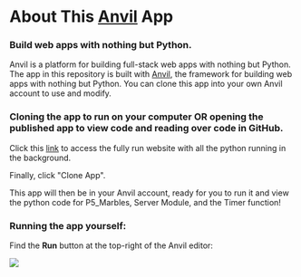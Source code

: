 # About This [Anvil](https://anvil.works/?utm_source=github:app_README) App

### Build web apps with nothing but Python.

Anvil is a platform for building full-stack web apps with nothing but Python.  The app in this repository is built with [Anvil](https://anvil.works?utm_source=github:app_README), the framework for building web apps with nothing but Python. You can clone this app into your own Anvil account to use and modify.


### Cloning the app to run on your computer OR opening the published app to view code and reading over code in GitHub.

Click this [link](https://anvil.works/build#clone:ZRYEY6QWSOB7XI7D=IOA3SQ4QR65SYPXEQIFQHQCO) to access the fully run website with all the python running in the background.

Finally, click "Clone App".

This app will then be in your Anvil account, ready for you to run it and view the python code for P5_Marbles, Server Module, and the Timer function!

### Running the app yourself:

Find the **Run** button at the top-right of the Anvil editor:

<img src="https://anvil.works/docs/img/run-button-new-ide.png"/>
